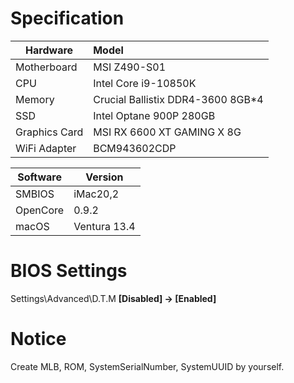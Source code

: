 # Specification

| Hardware      | Model                             |
| ------------- | :-------------------------------- |
| Motherboard   | MSI Z490-S01                      |
| CPU           | Intel Core i9-10850K              |
| Memory        | Crucial Ballistix DDR4-3600 8GB*4 |
| SSD           | Intel Optane 900P 280GB           |
| Graphics Card | MSI RX 6600 XT GAMING X 8G        |
| WiFi Adapter  | BCM943602CDP                      |

| Software | Version      |
| -------- | ------------ |
| SMBIOS   | iMac20,2     |
| OpenCore | 0.9.2        |
| macOS    | Ventura 13.4 |

# BIOS Settings

Settings\Advanced\D.T.M **[Disabled] -> [Enabled]**

# Notice

Create MLB, ROM, SystemSerialNumber, SystemUUID by yourself.
